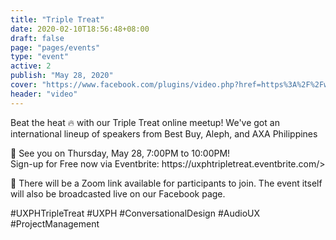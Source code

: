 ```yaml
---
title: "Triple Treat"
date: 2020-02-10T18:56:48+08:00
draft: false
page: "pages/events"
type: "event"
active: 2
publish: "May 28, 2020"
cover: "https://www.facebook.com/plugins/video.php?href=https%3A%2F%2Fwww.facebook.com%2Fuxphofficial%2Fvideos%2F1227865507549467%2F&show_text=0&width=560"
header: "video"
---
```


<p>Beat the heat 🔥 with our Triple Treat online meetup! We've got an international lineup of speakers from Best Buy, Aleph, and AXA Philippines</p>

<p>📍 See you on Thursday, May 28, 7:00PM to 10:00PM! <br>Sign-up for Free now via Eventbrite: https://uxphtripletreat.eventbrite.com/> </p>

<p>📍 There will be a Zoom link available for participants to join. The event itself will also be broadcasted live on our Facebook page.</p>

<span class="blue">
	#UXPHTripleTreat #UXPH #ConversationalDesign #AudioUX #ProjectManagement
</span>